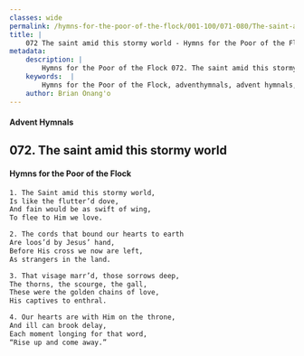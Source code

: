 ```yaml
---
classes: wide
permalink: /hymns-for-the-poor-of-the-flock/001-100/071-080/The-saint-amid-this-stormy-world/
title: |
    072 The saint amid this stormy world - Hymns for the Poor of the Flock
metadata:
    description: |
        Hymns for the Poor of the Flock 072. The saint amid this stormy world. The Saint amid this stormy world, Is like the flutter’d dove, And fain would be as swift of wing, To flee to Him we love. 
    keywords:  |
        Hymns for the Poor of the Flock, adventhymnals, advent hymnals, The saint amid this stormy world, The Saint amid this stormy world,, 
    author: Brian Onang'o
---
```


#### Advent Hymnals
## 072. The saint amid this stormy world
####  Hymns for the Poor of the Flock

```txt
1. The Saint amid this stormy world,
Is like the flutter’d dove,
And fain would be as swift of wing,
To flee to Him we love.

2. The cords that bound our hearts to earth
Are loos’d by Jesus’ hand,
Before His cross we now are left,
As strangers in the land.

3. That visage marr’d, those sorrows deep,
The thorns, the scourge, the gall, 
These were the golden chains of love, 
His captives to enthral.

4. Our hearts are with Him on the throne,
And ill can brook delay,
Each moment longing for that word,
“Rise up and come away.”
```